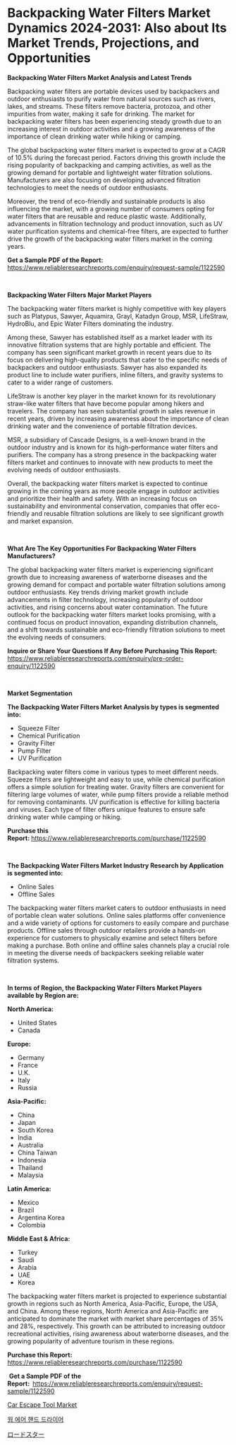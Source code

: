 <p><h1>Backpacking Water Filters Market Dynamics 2024-2031: Also about Its Market Trends, Projections, and Opportunities</h1></p><p><strong>Backpacking Water Filters Market Analysis and Latest Trends</strong></p>
<p><p>Backpacking water filters are portable devices used by backpackers and outdoor enthusiasts to purify water from natural sources such as rivers, lakes, and streams. These filters remove bacteria, protozoa, and other impurities from water, making it safe for drinking. The market for backpacking water filters has been experiencing steady growth due to an increasing interest in outdoor activities and a growing awareness of the importance of clean drinking water while hiking or camping.</p><p>The global backpacking water filters market is expected to grow at a CAGR of 10.5% during the forecast period. Factors driving this growth include the rising popularity of backpacking and camping activities, as well as the growing demand for portable and lightweight water filtration solutions. Manufacturers are also focusing on developing advanced filtration technologies to meet the needs of outdoor enthusiasts.</p><p>Moreover, the trend of eco-friendly and sustainable products is also influencing the market, with a growing number of consumers opting for water filters that are reusable and reduce plastic waste. Additionally, advancements in filtration technology and product innovation, such as UV water purification systems and chemical-free filters, are expected to further drive the growth of the backpacking water filters market in the coming years.</p></p>
<p><strong>Get a Sample PDF of the Report:&nbsp;</strong> <a href="https://www.reliableresearchreports.com/enquiry/request-sample/1122590">https://www.reliableresearchreports.com/enquiry/request-sample/1122590</a></p>
<p>&nbsp;</p>
<p><strong>Backpacking Water Filters Major Market Players</strong></p>
<p><p>The backpacking water filters market is highly competitive with key players such as Platypus, Sawyer, Aquamira, Grayl, Katadyn Group, MSR, LifeStraw, HydroBlu, and Epic Water Filters dominating the industry. </p><p>Among these, Sawyer has established itself as a market leader with its innovative filtration systems that are highly portable and efficient. The company has seen significant market growth in recent years due to its focus on delivering high-quality products that cater to the specific needs of backpackers and outdoor enthusiasts. Sawyer has also expanded its product line to include water purifiers, inline filters, and gravity systems to cater to a wider range of customers.</p><p>LifeStraw is another key player in the market known for its revolutionary straw-like water filters that have become popular among hikers and travelers. The company has seen substantial growth in sales revenue in recent years, driven by increasing awareness about the importance of clean drinking water and the convenience of portable filtration devices.</p><p>MSR, a subsidiary of Cascade Designs, is a well-known brand in the outdoor industry and is known for its high-performance water filters and purifiers. The company has a strong presence in the backpacking water filters market and continues to innovate with new products to meet the evolving needs of outdoor enthusiasts.</p><p>Overall, the backpacking water filters market is expected to continue growing in the coming years as more people engage in outdoor activities and prioritize their health and safety. With an increasing focus on sustainability and environmental conservation, companies that offer eco-friendly and reusable filtration solutions are likely to see significant growth and market expansion.</p></p>
<p>&nbsp;</p>
<p><strong>What Are The Key Opportunities For Backpacking Water Filters Manufacturers?</strong></p>
<p><p>The global backpacking water filters market is experiencing significant growth due to increasing awareness of waterborne diseases and the growing demand for compact and portable water filtration solutions among outdoor enthusiasts. Key trends driving market growth include advancements in filter technology, increasing popularity of outdoor activities, and rising concerns about water contamination. The future outlook for the backpacking water filters market looks promising, with a continued focus on product innovation, expanding distribution channels, and a shift towards sustainable and eco-friendly filtration solutions to meet the evolving needs of consumers.</p></p>
<p><strong>Inquire or Share Your Questions If Any Before Purchasing This Report:</strong> <a href="https://www.reliableresearchreports.com/enquiry/pre-order-enquiry/1122590">https://www.reliableresearchreports.com/enquiry/pre-order-enquiry/1122590</a></p>
<p>&nbsp;</p>
<p><strong>Market Segmentation</strong></p>
<p><strong>The Backpacking Water Filters Market Analysis by types is segmented into:</strong></p>
<p><ul><li>Squeeze Filter</li><li>Chemical Purification</li><li>Gravity Filter</li><li>Pump Filter</li><li>UV Purification</li></ul></p>
<p><p>Backpacking water filters come in various types to meet different needs. Squeeze filters are lightweight and easy to use, while chemical purification offers a simple solution for treating water. Gravity filters are convenient for filtering large volumes of water, while pump filters provide a reliable method for removing contaminants. UV purification is effective for killing bacteria and viruses. Each type of filter offers unique features to ensure safe drinking water while camping or hiking.</p></p>
<p><strong>Purchase this Report:&nbsp;</strong><a href="https://www.reliableresearchreports.com/purchase/1122590">https://www.reliableresearchreports.com/purchase/1122590</a></p>
<p>&nbsp;</p>
<p><strong>The Backpacking Water Filters Market Industry Research by Application is segmented into:</strong></p>
<p><ul><li>Online Sales</li><li>Offline Sales</li></ul></p>
<p><p>The backpacking water filters market caters to outdoor enthusiasts in need of portable clean water solutions. Online sales platforms offer convenience and a wide variety of options for customers to easily compare and purchase products. Offline sales through outdoor retailers provide a hands-on experience for customers to physically examine and select filters before making a purchase. Both online and offline sales channels play a crucial role in meeting the diverse needs of backpackers seeking reliable water filtration systems.</p></p>
<p>&nbsp;</p>
<p><strong>In terms of Region, the Backpacking Water Filters Market Players available by Region are:</strong></p>
<p>
    <p> <strong> North America: </strong>
        <ul>
            <li>United States</li>
            <li>Canada</li>
        </ul>
        </p> 
    <p> <strong> Europe: </strong>
        <ul>
            <li>Germany</li>
            <li>France</li>
            <li>U.K.</li>
            <li>Italy</li>
            <li>Russia</li>
        </ul>
        </p> 
    <p> <strong> Asia-Pacific: </strong>
        <ul>
            <li>China</li>
            <li>Japan</li>
            <li>South Korea</li>
            <li>India</li>
            <li>Australia</li>
            <li>China Taiwan</li>
            <li>Indonesia</li>
            <li>Thailand</li>
            <li>Malaysia</li>
        </ul>
        </p> 
    <p> <strong> Latin America: </strong>
        <ul>
            <li>Mexico</li>
            <li>Brazil</li>
            <li>Argentina Korea</li>
            <li>Colombia</li>
        </ul>
        </p> 
    <p> <strong> Middle East & Africa: </strong>
        <ul>
            <li>Turkey</li>
            <li>Saudi</li>
            <li>Arabia</li>
            <li>UAE</li>
            <li>Korea</li>
        </ul>
    </p>
    </p>
<p><p>The backpacking water filters market is projected to experience substantial growth in regions such as North America, Asia-Pacific, Europe, the USA, and China. Among these regions, North America and Asia-Pacific are anticipated to dominate the market with market share percentages of 35% and 28%, respectively. This growth can be attributed to increasing outdoor recreational activities, rising awareness about waterborne diseases, and the growing popularity of adventure tourism in these regions.</p></p>
<p><strong>Purchase this Report: </strong><a href="https://www.reliableresearchreports.com/purchase/1122590">https://www.reliableresearchreports.com/purchase/1122590</a></p>
<p>&nbsp;<strong>Get a Sample PDF of the Report:&nbsp;&nbsp;</strong><a href="https://www.reliableresearchreports.com/enquiry/request-sample/1122590">https://www.reliableresearchreports.com/enquiry/request-sample/1122590</a></p>
<p><strong></strong></p>
<p><p><a href="https://github.com/ChiragRp1/Market-Research-Report-List-3/blob/main/car-escape-tool-market.md">Car Escape Tool Market</a></p><p><a href="https://github.com/akzkkws047661437/Market-Research-Report-List-1/blob/main/30207785075.md">웜 에어 핸드 드라이어</a></p><p><a href="https://github.com/wkuactfdzwizk06/Market-Research-Report-List-1/blob/main/91815015456.md">ロードスター</a></p></p>